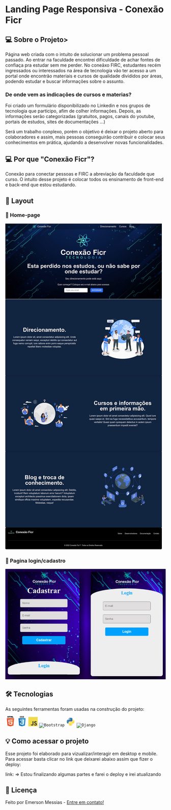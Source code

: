 # Landing Page Responsiva - Conexão Ficr 

## 💻 Sobre o Projeto>
Página web criada com o intuito de solucionar um problema pessoal passado. Ao entrar na faculdade encontrei dificuldade de achar fontes de confiaça pra estudar sem me perder. No coneãxo FIRC, estudantes recém ingressados ou interessados na área de tecnologia vão ter acesso a um portal onde encontrão materiais e cursos de qualidade divididos por áreas, podendo estudar e buscar informações sobre o assunto.

### De onde vem as indicações de cursos e materias?
Foi criado um formulário disponibilizado no Linkedin e nos grupos de tecnologia que participo, afim de colher informações. Depois, as informações serão categorizadas (gratuitos, pagos, canais do youtube, portais de estudos, sites de documentações ...)

Será um trabalho conplexo, porém o objetivo é deixar o projeto aberto para colaboradores e assim, mais pessoas conseguirão contribuir e colocar seus conhecimentos em prática, ajudando a desenvolver novas funcionalidades.

## 💻 Por que "Conexão Ficr"?
Conexão para conectar pessoas e FIRC a abreviação da faculdade que curso. O intuito desse projeto é colocar todos os ensinamento de front-end e back-end que estou estudando.



## 🎨 Layout
### 🎨 Home-page

![Home-Page](https://github.com/EmersonMessiasDev/conexao_ficr_Django/blob/main/Readme-Layouts/pagina_ficr.png)

### 🎨 Pagina login/cadastro
![Home-Page](https://github.com/EmersonMessiasDev/conexao_ficr_Django/blob/main/Readme-Layouts/Login_cadastro.jpg)

## 🛠 Tecnologias

As seguintes ferramentas foram usadas na construção do projeto:

<code><img height="32" src="https://raw.githubusercontent.com/github/explore/80688e429a7d4ef2fca1e82350fe8e3517d3494d/topics/html/html.png" alt="HTML5"/></code>
<code><img height="32" src="https://raw.githubusercontent.com/github/explore/80688e429a7d4ef2fca1e82350fe8e3517d3494d/topics/css/css.png" alt="CSS"/></code>
<code><img height="30" src="https://github.com/devicons/devicon/blob/master/icons/javascript/javascript-original.svg" alt="JavaScript"/></code>
<code><img height="30" src="https://cdn.jsdelivr.net/gh/devicons/devicon/icons/bootstrap/bootstrap-original-wordmark.svg" alt="Bootstrap"/></code>
<code><img height="30" src="https://raw.githubusercontent.com/devicons/devicon/master/icons/python/python-original.svg" alt="Python"/></code>
<code><img height="30" src="https://cdn.jsdelivr.net/gh/devicons/devicon/icons/django/django-plain.svg" alt="Django"/></code>



## 💡 Como acessar o projeto

Esse projeto foi elaborado para vizualizar/interagir em desktop e mobile. Para acessar basta clicar no link que deixarei abaixo assim que fizer o deploy:

link: => Estou finalizando algumas partes e farei o deploy e irei atualizando

## 📝 Licença

Feito por Emerson Messias - [Entre em contato!](https://www.linkedin.com/in/emerson-messias/)
